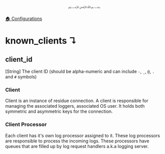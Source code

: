 <p align=center>
   ﷽
</p>

[🏠 Configurations](/docs/CONFIGURATION.md)

# known_clients ↴
## client_id
[String] The client ID (should be alpha-numeric and can include `-`, `_`, `@`, `.` and `#` symbols)

### Client
Client is an instance of residue connection. A client is responsible for managing the associated loggers, associated OS user. It holds both symmetric and asymmetric keys for the connection.

### Client Processor
Each client has it's own log processor assigned to it. These log processors are responsible to process the incoming logs. These processors have queues that are filled up by log request handlers a.k.a logging server.
